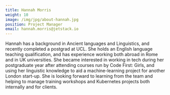 ```yaml
---
title: Hannah Morris
weight: 10
image: /img/jpg/about-hannah.jpg
position: Project Manager
email: hannah.morris@jetstack.io
---
```

Hannah has a background in Ancient languages and Linguistics, and recently completed a postgrad at UCL. She holds an English language teaching qualification, and has experience working both abroad in Rome and in UK universities. She became interested in working in tech during her postgraduate year after attending courses run by Code First: Girls, and using her linguistic knowledge to aid a machine-learning project for another London start-up. She is looking forward to learning from the team and helping to manage training workshops and Kubernetes projects both internally and for clients.
